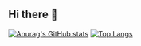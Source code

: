 ## Hi there 👋

[![Anurag's GitHub stats](https://github-readme-stats-5bx35m12c-ruiguilherme.vercel.app/api?username=clariitaferreira&show_icons=true&count_private=true&line_height=28&hide_border=1&include_all_commits=true&card_width=450&role=OWNER,COLLABORATOR&exclude_repo=github-readme-stats)](https://github.com/anuraghazra/github-readme-stats)
[![Top Langs](https://github-readme-stats-5bx35m12c-ruiguilherme.vercel.app/api/top-langs/?username=clariitaferreira&layout=compact&langs_count=10&hide_border=1&role=OWNER,COLLABORATOR)](https://github.com/anuraghazra/github-readme-stats)

